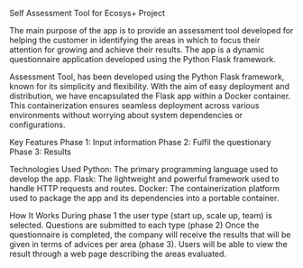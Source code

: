 Self Assessment Tool for Ecosys+ Project

The main purpose of the app is to provide an assessment tool developed for helping the customer in identifying the areas in which to focus their attention for growing and achieve their results.
The app is a dynamic questionnaire application developed using the Python Flask framework.

Assessment Tool, has been developed using the Python Flask framework, known for its simplicity and flexibility. 
With the aim of easy deployment and distribution, we have encapsulated the Flask app within a Docker container. This containerization ensures seamless deployment across various environments without worrying about system dependencies or configurations.

Key Features
Phase 1: Input information
Phase 2: Fulfil the questionary
Phase 3: Results

Technologies Used
Python: The primary programming language used to develop the app.
Flask: The lightweight and powerful framework used to handle HTTP requests and routes.
Docker: The containerization platform used to package the app and its dependencies into a portable container.

How It Works
During phase 1 the user type (start up, scale up, team) is selected.
Questions are submitted to each type (phase 2)
Once the questionnaire is completed, the company will receive the results that will be given in terms of advices per area (phase 3).
Users will be able to view the result through a web page describing the areas evaluated.
